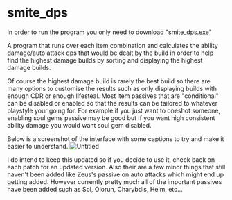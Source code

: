 # smite_dps

In order to run the program you only need to download "smite_dps.exe"

A program that runs over each item combination and calculates the ability damage/auto attack dps that would be dealt by the build in order to help find the highest damage builds by sorting and displaying the highest damage builds. 

Of course the highest damage build is rarely the best build so there are many options to customise the results such as only displaying builds with enough CDR or enough lifesteal. Most item passives that are "conditional" can be disabled or enabled so that the results can be tailored to whatever playstyle your going for. For example if you just want to oneshot someone, enabling soul gems passive may be good but if you want high consistent ability damage you would want soul gem disabled.


Below is a screenshot of the interface with some captions to try and make it easier to understand.
![Untitled](https://user-images.githubusercontent.com/97856152/176965681-62720f12-b11c-428d-b3fa-9d1c5f304b7a.png)


I do intend to keep this updated so if you decide to use it, check back on each patch for an updated version. Also their are a few minor things that still haven't been added like Zeus's passive on auto attacks which might end up getting added. However currently pretty much all of the important passives have been added such as Sol, Olorun, Charybdis, Heim, etc... 
